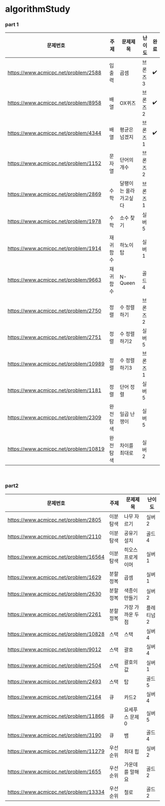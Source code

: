 # algorithmStudy
### part 1

| 문제번호 | 주제 | 문제제목 | 난이도 | 완료 |
| --- | --- | --- | --- | --- |
| https://www.acmicpc.net/problem/2588 | 입출력 | 곱셈 | 브론즈3 | :heavy_check_mark:
| https://www.acmicpc.net/problem/8958 | 배열 | OX퀴즈 | 브론즈2 | :heavy_check_mark:
| https://www.acmicpc.net/problem/4344 | 배열 | 평균은넘겠지 | 브론즈1 | :heavy_check_mark:
| https://www.acmicpc.net/problem/1152 | 문자열 | 단어의 개수 | 브론즈2 | 
| https://www.acmicpc.net/problem/2869 | 수학 | 달팽이는 올라가고싶다 | 브론즈1 | 
| https://www.acmicpc.net/problem/1978 | 수학 | 소수 찾기 | 실버5 | 
| https://www.acmicpc.net/problem/1914 | 재귀함수 | 하노이 탑 | 실버1 | 
| https://www.acmicpc.net/problem/9663 | 재귀함수 | N-Queen | 골드4 | 
| https://www.acmicpc.net/problem/2750 | 정렬 | 수 정렬하기 | 브론즈2 | 
| https://www.acmicpc.net/problem/2751 | 정렬 | 수 정렬하기2 | 실버5 | 
| https://www.acmicpc.net/problem/10989 | 정렬 | 수 정렬하기3 | 브론즈1 | 
| https://www.acmicpc.net/problem/1181 | 정렬 | 단어 정렬 | 실버5 | 
| https://www.acmicpc.net/problem/2309 | 완전탐색 | 일곱 난쟁이 | 실버5 | 
| https://www.acmicpc.net/problem/10819 | 완전탐색 | 차이를 최대로 | 실버2 | 

<br>

### part2
| 문제번호 | 주제 | 문제제목 | 난이도 |
| --- | --- | --- | --- |
| https://www.acmicpc.net/problem/2805 | 이분탐색 |	나무 자르기 |	실버2 |
| https://www.acmicpc.net/problem/2110 |	이분탐색 |	공유기 설치 |	골드4 |
| https://www.acmicpc.net/problem/16564 |	이분탐색 |	히오스 프로게이머 |	실버1 |
| https://www.acmicpc.net/problem/1629 |	분할정복 |	곱셈 |	실버1 |
| https://www.acmicpc.net/problem/2630 |	분할정복 |	색종이 만들기 |	실버2 |
| https://www.acmicpc.net/problem/2261 |	분할정복 |	가장 가까운 두점 |	플레티넘2 |
| https://www.acmicpc.net/problem/10828 |	스택 |	스택 |	실버4 |
| https://www.acmicpc.net/problem/9012 |	스택 |	괄호 |	실버4 |
| https://www.acmicpc.net/problem/2504 |	스택 |	괄호의 값 |	실버1 |
| https://www.acmicpc.net/problem/2493 |	스택 |	탑 |	골드5 |
| https://www.acmicpc.net/problem/2164 |	큐 |	카드2 |	실버4 |
| https://www.acmicpc.net/problem/11866 |	큐 |	요세푸스 문제 0 |	실버5 |
| https://www.acmicpc.net/problem/3190 |	큐 |	뱀 |	골드4 |
| https://www.acmicpc.net/problem/11279 |	우선순위 | 최대 힙 |	실버2 |
| https://www.acmicpc.net/problem/1655 |	우선순위 | 가운데를 말해요 |	골드2 |
| https://www.acmicpc.net/problem/13334 |	우선순위 | 철로 |	골드2 |
